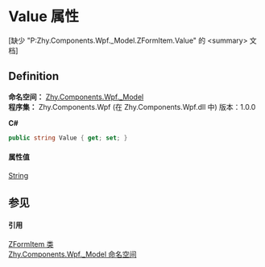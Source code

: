 # Value 属性


\[缺少 "P:Zhy.Components.Wpf._Model.ZFormItem.Value" 的 &lt;summary&gt; 文档\]



## Definition
**命名空间：** <a href="N_Zhy_Components_Wpf__Model">Zhy.Components.Wpf._Model</a>  
**程序集：** Zhy.Components.Wpf (在 Zhy.Components.Wpf.dll 中) 版本：1.0.0

**C#**
``` C#
public string Value { get; set; }
```



#### 属性值
<a href="https://learn.microsoft.com/dotnet/api/system.string" target="_blank" rel="noopener noreferrer">String</a>

## 参见


#### 引用
<a href="T_Zhy_Components_Wpf__Model_ZFormItem">ZFormItem 类</a>  
<a href="N_Zhy_Components_Wpf__Model">Zhy.Components.Wpf._Model 命名空间</a>  
